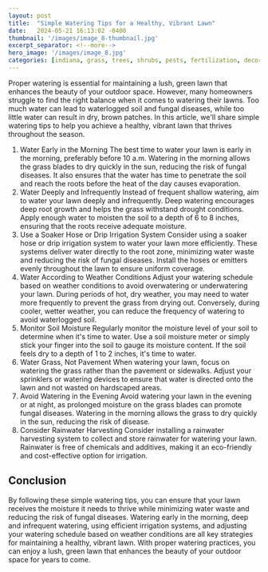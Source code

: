 ```yaml
---
layout: post
title:  "Simple Watering Tips for a Healthy, Vibrant Lawn"
date:   2024-05-21 16:13:02 -0400
thumbnail: '/images/image_8-thumbnail.jpg'
excerpt_separator: <!--more-->
hero_image: '/images/image_8.jpg'
categories: [indiana, grass, trees, shrubs, pests, fertilization, decoration, curb appeal, garden, flowers, recreation]
---
```

Proper watering is essential for maintaining a lush, green lawn that enhances the beauty of your outdoor space. <!--more-->However, many homeowners struggle to find the right balance when it comes to watering their lawns. Too much water can lead to waterlogged soil and fungal diseases, while too little water can result in dry, brown patches. In this article, we'll share simple watering tips to help you achieve a healthy, vibrant lawn that thrives throughout the season.
1. Water Early in the Morning
The best time to water your lawn is early in the morning, preferably before 10 a.m. Watering in the morning allows the grass blades to dry quickly in the sun, reducing the risk of fungal diseases. It also ensures that the water has time to penetrate the soil and reach the roots before the heat of the day causes evaporation.
2. Water Deeply and Infrequently
Instead of frequent shallow watering, aim to water your lawn deeply and infrequently. Deep watering encourages deep root growth and helps the grass withstand drought conditions. Apply enough water to moisten the soil to a depth of 6 to 8 inches, ensuring that the roots receive adequate moisture.
3. Use a Soaker Hose or Drip Irrigation System
Consider using a soaker hose or drip irrigation system to water your lawn more efficiently. These systems deliver water directly to the root zone, minimizing water waste and reducing the risk of fungal diseases. Install the hoses or emitters evenly throughout the lawn to ensure uniform coverage.
4. Water According to Weather Conditions
Adjust your watering schedule based on weather conditions to avoid overwatering or underwatering your lawn. During periods of hot, dry weather, you may need to water more frequently to prevent the grass from drying out. Conversely, during cooler, wetter weather, you can reduce the frequency of watering to avoid waterlogged soil.
5. Monitor Soil Moisture
Regularly monitor the moisture level of your soil to determine when it's time to water. Use a soil moisture meter or simply stick your finger into the soil to gauge its moisture content. If the soil feels dry to a depth of 1 to 2 inches, it's time to water.
6. Water Grass, Not Pavement
When watering your lawn, focus on watering the grass rather than the pavement or sidewalks. Adjust your sprinklers or watering devices to ensure that water is directed onto the lawn and not wasted on hardscaped areas.
7. Avoid Watering in the Evening
Avoid watering your lawn in the evening or at night, as prolonged moisture on the grass blades can promote fungal diseases. Watering in the morning allows the grass to dry quickly in the sun, reducing the risk of disease.
8. Consider Rainwater Harvesting
Consider installing a rainwater harvesting system to collect and store rainwater for watering your lawn. Rainwater is free of chemicals and additives, making it an eco-friendly and cost-effective option for irrigation.

## Conclusion
By following these simple watering tips, you can ensure that your lawn receives the moisture it needs to thrive while minimizing water waste and reducing the risk of fungal diseases. Watering early in the morning, deep and infrequent watering, using efficient irrigation systems, and adjusting your watering schedule based on weather conditions are all key strategies for maintaining a healthy, vibrant lawn. With proper watering practices, you can enjoy a lush, green lawn that enhances the beauty of your outdoor space for years to come.
